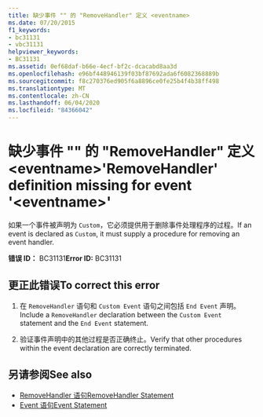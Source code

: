 ```yaml
---
title: 缺少事件 "" 的 "RemoveHandler" 定义 <eventname>
ms.date: 07/20/2015
f1_keywords:
- bc31131
- vbc31131
helpviewer_keywords:
- BC31131
ms.assetid: 0ef68daf-b66e-4ecf-bf2c-dcacabd8aa3d
ms.openlocfilehash: e96bf448946139f03bf87692ada6f6082368889b
ms.sourcegitcommit: f8c270376ed905f6a8896ce0fe25b4f4b38ff498
ms.translationtype: MT
ms.contentlocale: zh-CN
ms.lasthandoff: 06/04/2020
ms.locfileid: "84366042"
---
```

# <a name="removehandler-definition-missing-for-event-eventname"></a><span data-ttu-id="44802-102">缺少事件 "" 的 "RemoveHandler" 定义 \<eventname></span><span class="sxs-lookup"><span data-stu-id="44802-102">'RemoveHandler' definition missing for event '\<eventname>'</span></span>
<span data-ttu-id="44802-103">如果一个事件被声明为 `Custom`，它必须提供用于删除事件处理程序的过程。</span><span class="sxs-lookup"><span data-stu-id="44802-103">If an event is declared as `Custom`, it must supply a procedure for removing an event handler.</span></span>  
  
 <span data-ttu-id="44802-104">**错误 ID：** BC31131</span><span class="sxs-lookup"><span data-stu-id="44802-104">**Error ID:** BC31131</span></span>  
  
## <a name="to-correct-this-error"></a><span data-ttu-id="44802-105">更正此错误</span><span class="sxs-lookup"><span data-stu-id="44802-105">To correct this error</span></span>  
  
1. <span data-ttu-id="44802-106">在 `RemoveHandler` 语句和 `Custom Event` 语句之间包括 `End Event` 声明。</span><span class="sxs-lookup"><span data-stu-id="44802-106">Include a `RemoveHandler` declaration between the `Custom Event` statement and the `End Event` statement.</span></span>  
  
2. <span data-ttu-id="44802-107">验证事件声明中的其他过程是否正确终止。</span><span class="sxs-lookup"><span data-stu-id="44802-107">Verify that other procedures within the event declaration are correctly terminated.</span></span>  
  
## <a name="see-also"></a><span data-ttu-id="44802-108">另请参阅</span><span class="sxs-lookup"><span data-stu-id="44802-108">See also</span></span>

- [<span data-ttu-id="44802-109">RemoveHandler 语句</span><span class="sxs-lookup"><span data-stu-id="44802-109">RemoveHandler Statement</span></span>](../language-reference/statements/removehandler-statement.md)
- [<span data-ttu-id="44802-110">Event 语句</span><span class="sxs-lookup"><span data-stu-id="44802-110">Event Statement</span></span>](../language-reference/statements/event-statement.md)
